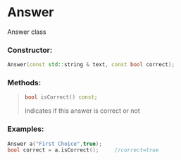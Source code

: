 # Answer 
Answer class

### Constructor:
``` cpp
Answer(const std::string & text, const bool correct);
```

### Methods:
> ``` cpp
>bool isCorrect() const;
>```
>Indicates if this answer is correct or not

### Examples:
``` cpp
Answer a("First Choice",true);
bool correct = a.isCorrect();     //correct=true
```
